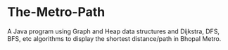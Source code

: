 # The-Metro-Path
A  Java program using Graph and Heap data structures and Dijkstra, DFS, BFS, etc algorithms to display the shortest distance/path in Bhopal Metro.
